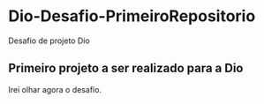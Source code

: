 # Dio-Desafio-PrimeiroRepositorio
Desafio de projeto Dio
## Primeiro projeto a ser realizado para a Dio
Irei olhar agora o desafio.
